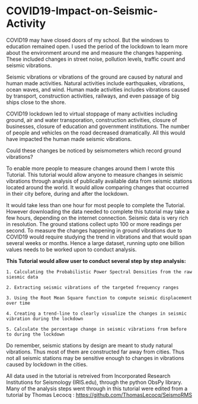 # COVID19-Impact-on-Seismic-Activity
COVID19 may have closed doors of my school. But the windows to education remained open. I used the period of the lockdown to learn more about the environment around me and measure the changes happening. These included changes in street noise, pollution levels, traffic count and seismic vibrations. 

Seismic vibrations or vibrations of the ground are caused by natural and human made activities. Natural activities include earthquakes, vibrations, ocean waves, and wind. Human made activities includes vibrations caused by transport, construction activities, railways, and even passage of big ships close to the shore.

COVID19 lockdown led to virtual stoppage of many activities including ground, air and water transporation, construction activities, closure of businesses, closure of education and government institutions. The number of people and vehicles on the road decreased dramatically. All this would have impacted the human made seismic vibrations. 

Could these changes be noticed by seismometers which record ground vibrations?

To enable more people to measure changes around them I wrote this Tutorial. This tutorial would allow anyone to measure changes in seismic vibrations through analysis of publically available data from seismic stations located around the world. It would allow comparing changes that occurred in their city before, during and after the lockdown.

It would take less than one hour for most people to complete the Tutorial. However downloading the data needed to complete this tutorial may take a few hours, depending on the internet connection. Seismic data is very rich in resolution. The ground stations collect upto 100 or more readings per second. To measure the changes happening in ground vibrations due to COVID19 would require studying the trend in vibrations and that would span several weeks or months. Hence a large dataset, running upto one billion values needs to be worked upon to conduct analysis.

**This Tutorial would allow user to conduct several step by step analysis:**

    1. Calculating the Probabilistic Power Spectral Densities from the raw siesmic data
    
    2. Extracting seismic vibrations of the targeted frequency ranges
    
    3. Using the Root Mean Square function to compute seismic displacement over time
    
    4. Creating a trend-line to clearly visualize the changes in seismic vibration during the lockdown
    
    5. Calculate the percentage change in seismic vibrations from before to during the lockdown
    

Do remember, seismic stations by design are meant to study natural vibrations. Thus most of them are constructed far away from cities. Thus not all seismic stations may be sensitive enough to changes in vibrations caused by lockdown in the cities.


All data used in the tutorial is retreived from Incorporated Research Institutions for Seismology (IRIS.edu), through the python ObsPy library. Many of the analysis steps went through in this tutorial were edited from a tutorial by Thomas Lecocq : https://github.com/ThomasLecocq/SeismoRMS
